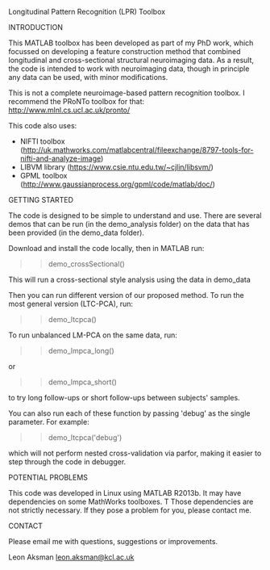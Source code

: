 Longitudinal Pattern Recognition (LPR) Toolbox

INTRODUCTION

This MATLAB toolbox has been developed as part of my PhD work, which focussed on developing a 
feature construction method that combined longitudinal and cross-sectional structural neuroimaging data. 
As a result, the code is intended to work with neuroimaging data, though in principle any data can be used, with minor modifications. 

This is not a complete neuroimage-based pattern recognition toolbox. 
I recommend the PRoNTo toolbox for that:
http://www.mlnl.cs.ucl.ac.uk/pronto/


This code also uses:

- NIFTI toolbox (http://uk.mathworks.com/matlabcentral/fileexchange/8797-tools-for-nifti-and-analyze-image)
- LIBVM library (https://www.csie.ntu.edu.tw/~cjlin/libsvm/)
- GPML toolbox  (http://www.gaussianprocess.org/gpml/code/matlab/doc/)


GETTING STARTED 

The code is designed to be simple to understand and use. 
There are several demos that can be run (in the demo_analysis folder) on the data that has been provided 
(in the demo_data folder). 

Download and install the code locally, then in MATLAB run:

>> demo_crossSectional() 

This will run a cross-sectional style analysis using the data in demo_data

Then you can run different version of our proposed method.
To run the most general version (LTC-PCA), run:

>> demo_ltcpca()

To run unbalanced LM-PCA on the same data, run:

>> demo_lmpca_long()

or

>> demo_lmpca_short()

to try long follow-ups or short follow-ups between subjects' samples.

You can also run each of these function by passing 'debug' as the single parameter.
For example:

>> demo_ltcpca('debug')

which will not perform nested cross-validation via parfor, 
making it easier to step through the code in debugger.


POTENTIAL PROBLEMS

This code was developed in Linux using MATLAB R2013b. 
It may have dependencies on some MathWorks toolboxes. T
Those dependencies are not strictly necessary. If they pose a problem for you, please contact me.


CONTACT

Please email me with questions, suggestions or improvements.

Leon Aksman
leon.aksman@kcl.ac.uk
